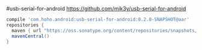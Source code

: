 #usb-serial-for-android
https://github.com/mik3y/usb-serial-for-android

```groovy
compile 'com.hoho.android:usb-serial-for-android:0.2.0-SNAPSHOT@aar'
repositories {
  maven { url "https://oss.sonatype.org/content/repositories/snapshots/" }
  mavenCentral()
}
```
